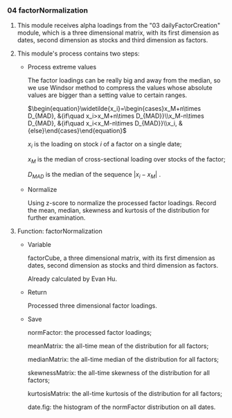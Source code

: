 ### 04 factorNormalization

1. This module receives alpha loadings from the "03 dailyFactorCreation" module, which is a three dimensional matrix, with its first dimension as dates, second dimension as stocks and third dimension as factors.

2. This module's process contains two steps:

   - Process extreme values

     The factor loadings can be really big and away from the median, so we use Windsor method to compress the values whose absolute values are bigger than a setting value to certain ranges.

     $\begin{equation}\widetilde{x_i}=\begin{cases}x_M+n\times D_{MAD}, &{if\quad x_i>x_M+n\times D_{MAD}}\\x_M-n\times D_{MAD}, &{if\quad x_i<x_M-n\times D_{MAD}}\\x_i, &{else}\end{cases}\end{equation}$ 

     $x_i$ is the loading on stock $i$  of a factor on a single date;

     $x_M$ is the median of cross-sectional loading over stocks of the factor;

     $D_{MAD}$ is the median of the sequence $|x_i-x_M|$ .

   - Normalize

     Using z-score to normalize the processed factor loadings. Record the mean, median, skewness and kurtosis of the distribution for further examination.

3. Function: factorNormalization

   - Variable

     factorCube, a three dimensional matrix, with its first dimension as dates, second dimension as stocks and third dimension as factors.

     Already calculated by Evan Hu.

   - Return

     Processed three dimensional factor loadings.

   - Save

     normFactor: the processed factor loadings;

     meanMatrix: the all-time mean of the distribution for all factors;

     medianMatrix: the all-time median of the distribution for all factors;

     skewnessMatrix: the all-time skewness of the distribution for all factors;

     kurtosisMatrix: the all-time kurtosis of the distribution for all factors;

     date.fig: the histogram of the normFactor distribution on all dates.